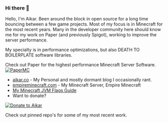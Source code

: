 ### Hi there 👋
Hello, I'm Aikar. Been around the block in open source for a long time bouncing between a few game projects. Most of my focus is in Minecraft for the most recent years. Many in the developer community here should know me for my work on Paper (and previously Spigot), working to improve the server performance.

My specialty is in performance optimizations, but also DEATH TO BOILERPLATE software libraries.

Check out Paper for the highest performance Minecraft Server Software.
[![PaperMC](https://papermc.io/images/logo-marker.svg?v=2ca03d456bd669f9 "PaperMC Minecraft Server")](https://papermc.io)

 * [aikar.co](https://aikar.co) - My Personal and mostly dormant blog I occasionally rant.
 * [empireminecraft.com](https://lp.emc.gs) - My Minecraft Server, Empire Minecraft
 * [My Minecraft JVM Flags Guide](https://mcflags.emc.gs)
 * Want to donate? 
 
 [![Donate to Aikar](https://aikar.co/donate.png?x12864)](https://donate.emc.gs/GitHub)
 
 Check out pinned repo's for some of my most recent work.
<!--
**aikar/aikar** is a ✨ _special_ ✨ repository because its `README.md` (this file) appears on your GitHub profile.

Here are some ideas to get you started:

- 🔭 I’m currently working on ...
- 🌱 I’m currently learning ...
- 👯 I’m looking to collaborate on ...
- 🤔 I’m looking for help with ...
- 💬 Ask me about ...
- 📫 How to reach me: ...
- 😄 Pronouns: ...
- ⚡ Fun fact: ...
-->
